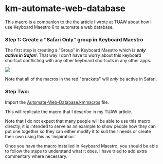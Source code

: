 km-automate-web-database
========================

This macro is a companion to the the article I wrote at [TUAW] about how I use  Keyboard Maestro 6 to automate a web database.

### Step 1:  Create a "Safari Only" group in Keyboard Maestro ###

The first step is creating a "Group" in Keyboard Maestro which is ***only active in Safari***. That way I don't have to worry about this keyboard shortcut conflicting with any other keyboard shortcuts in any other apps.

![](https://raw.github.com/tjluoma/km-automate-web-database/master/Keyboard-Maestro-only-in-Safari.jpg)

Note that all of the macros in the red "brackets" will *only* be active in Safari.

### Step Two: 

Import the [Automate-Web-Database.kmmacros] file.

This will replicate the macro that I describe in my TUAW article.

Note that I do not expect that many people will be able to use this macro directly, it is intended to serve as an example to show people how they can put one together so they can either modify it to suit their needs or create their own using this as 'inspiration.'

Once you have the macro installed in Keyboard Maestro, you should be able to follow the steps to understand what it does. I have tried to add extra commentary where necessary.

[Automate-Web-Database.kmmacros]: Automate-Web-Database.kmmacros





[TUAW]: http://www.tuaw.com/2013/07/18/using-keyboard-maestro-6-to-automate-a-web-database/
